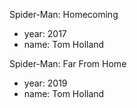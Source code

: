 Spider-Man: Homecoming
- year: 2017
- name: Tom Holland

Spider-Man: Far From Home
- year: 2019
- name: Tom Holland
